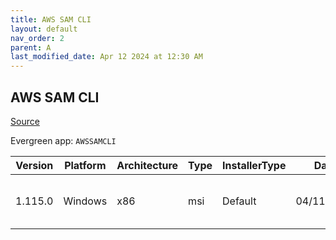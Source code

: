 ```yaml
---
title: AWS SAM CLI
layout: default
nav_order: 2
parent: A
last_modified_date: Apr 12 2024 at 12:30 AM
---
```


## AWS SAM CLI

[Source](https://github.com/aws/aws-sam-cli/)

Evergreen app: `AWSSAMCLI`

| Version | Platform | Architecture | Type | InstallerType | Date       | Size     | URI                                                                                                                                                                          |
| ------- | -------- | ------------ | ---- | ------------- | ---------- | -------- | ---------------------------------------------------------------------------------------------------------------------------------------------------------------------------- |
| 1.115.0 | Windows  | x86          | msi  | Default       | 04/11/2024 | 87212032 | [https://github.com/aws/aws-sam-cli/releases/download/v1.115.0/AWS_SAM_CLI_64_PY3.msi](https://github.com/aws/aws-sam-cli/releases/download/v1.115.0/AWS_SAM_CLI_64_PY3.msi) |
